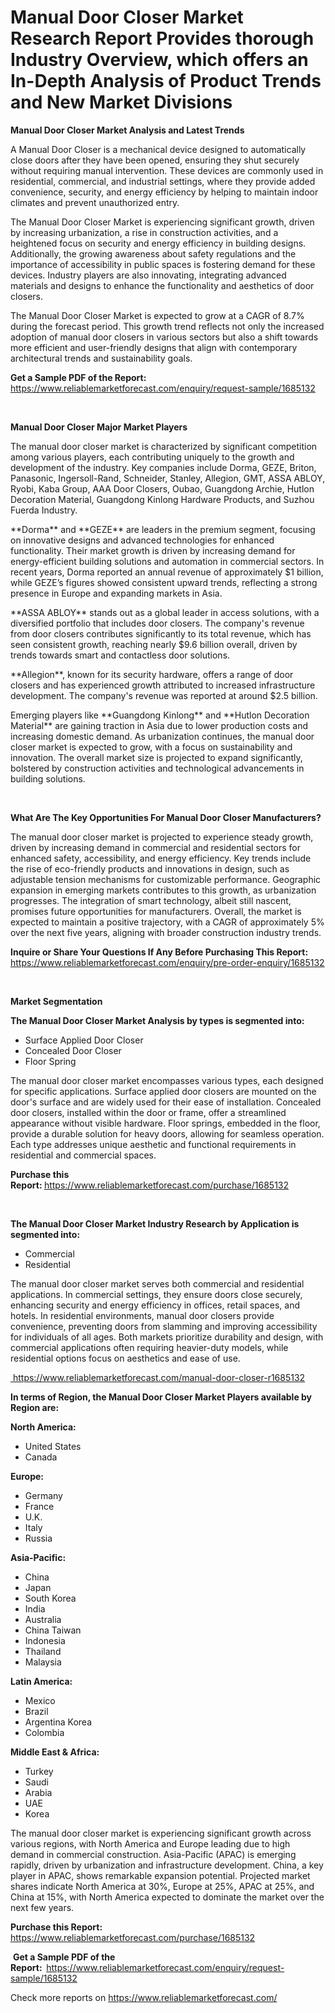 <p><h1>Manual Door Closer Market Research Report Provides thorough Industry Overview, which offers an In-Depth Analysis of Product Trends and New Market Divisions</h1></p><p><strong>Manual Door Closer Market Analysis and Latest Trends</strong></p>
<p><p>A Manual Door Closer is a mechanical device designed to automatically close doors after they have been opened, ensuring they shut securely without requiring manual intervention. These devices are commonly used in residential, commercial, and industrial settings, where they provide added convenience, security, and energy efficiency by helping to maintain indoor climates and prevent unauthorized entry.</p><p>The Manual Door Closer Market is experiencing significant growth, driven by increasing urbanization, a rise in construction activities, and a heightened focus on security and energy efficiency in building designs. Additionally, the growing awareness about safety regulations and the importance of accessibility in public spaces is fostering demand for these devices. Industry players are also innovating, integrating advanced materials and designs to enhance the functionality and aesthetics of door closers.</p><p>The Manual Door Closer Market is expected to grow at a CAGR of 8.7% during the forecast period. This growth trend reflects not only the increased adoption of manual door closers in various sectors but also a shift towards more efficient and user-friendly designs that align with contemporary architectural trends and sustainability goals.</p></p>
<p><strong>Get a Sample PDF of the Report:&nbsp;</strong> <a href="https://www.reliablemarketforecast.com/enquiry/request-sample/1685132?utm_campaign=1929&utm_medium=2&utm_source=Github&utm_content=ia&utm_term=30122024&utm_id=manual-door-closer">https://www.reliablemarketforecast.com/enquiry/request-sample/1685132</a></p>
<p>&nbsp;</p>
<p><strong>Manual Door Closer Major Market Players</strong></p>
<p><p>The manual door closer market is characterized by significant competition among various players, each contributing uniquely to the growth and development of the industry. Key companies include Dorma, GEZE, Briton, Panasonic, Ingersoll-Rand, Schneider, Stanley, Allegion, GMT, ASSA ABLOY, Ryobi, Kaba Group, AAA Door Closers, Oubao, Guangdong Archie, Hutlon Decoration Material, Guangdong Kinlong Hardware Products, and Suzhou Fuerda Industry.</p><p>**Dorma** and **GEZE** are leaders in the premium segment, focusing on innovative designs and advanced technologies for enhanced functionality. Their market growth is driven by increasing demand for energy-efficient building solutions and automation in commercial sectors. In recent years, Dorma reported an annual revenue of approximately $1 billion, while GEZE’s figures showed consistent upward trends, reflecting a strong presence in Europe and expanding markets in Asia.</p><p>**ASSA ABLOY** stands out as a global leader in access solutions, with a diversified portfolio that includes door closers. The company's revenue from door closers contributes significantly to its total revenue, which has seen consistent growth, reaching nearly $9.6 billion overall, driven by trends towards smart and contactless door solutions.</p><p>**Allegion**, known for its security hardware, offers a range of door closers and has experienced growth attributed to increased infrastructure development. The company's revenue was reported at around $2.5 billion.</p><p>Emerging players like **Guangdong Kinlong** and **Hutlon Decoration Material** are gaining traction in Asia due to lower production costs and increasing domestic demand. As urbanization continues, the manual door closer market is expected to grow, with a focus on sustainability and innovation. The overall market size is projected to expand significantly, bolstered by construction activities and technological advancements in building solutions.</p></p>
<p>&nbsp;</p>
<p><strong>What Are The Key Opportunities For Manual Door Closer Manufacturers?</strong></p>
<p><p>The manual door closer market is projected to experience steady growth, driven by increasing demand in commercial and residential sectors for enhanced safety, accessibility, and energy efficiency. Key trends include the rise of eco-friendly products and innovations in design, such as adjustable tension mechanisms for customizable performance. Geographic expansion in emerging markets contributes to this growth, as urbanization progresses. The integration of smart technology, albeit still nascent, promises future opportunities for manufacturers. Overall, the market is expected to maintain a positive trajectory, with a CAGR of approximately 5% over the next five years, aligning with broader construction industry trends.</p></p>
<p><strong>Inquire or Share Your Questions If Any Before Purchasing This Report:</strong> <a href="https://www.reliablemarketforecast.com/enquiry/pre-order-enquiry/1685132?utm_campaign=1929&utm_medium=2&utm_source=Github&utm_content=ia&utm_term=30122024&utm_id=manual-door-closer">https://www.reliablemarketforecast.com/enquiry/pre-order-enquiry/1685132</a></p>
<p>&nbsp;</p>
<p><strong>Market Segmentation</strong></p>
<p><strong>The Manual Door Closer Market Analysis by types is segmented into:</strong></p>
<p><ul><li>Surface Applied Door Closer</li><li>Concealed Door Closer</li><li>Floor Spring</li></ul></p>
<p><p>The manual door closer market encompasses various types, each designed for specific applications. Surface applied door closers are mounted on the door's surface and are widely used for their ease of installation. Concealed door closers, installed within the door or frame, offer a streamlined appearance without visible hardware. Floor springs, embedded in the floor, provide a durable solution for heavy doors, allowing for seamless operation. Each type addresses unique aesthetic and functional requirements in residential and commercial spaces.</p></p>
<p><strong>Purchase this Report:&nbsp;</strong><a href="https://www.reliablemarketforecast.com/purchase/1685132?utm_campaign=1929&utm_medium=2&utm_source=Github&utm_content=ia&utm_term=30122024&utm_id=manual-door-closer">https://www.reliablemarketforecast.com/purchase/1685132</a></p>
<p>&nbsp;</p>
<p><strong>The Manual Door Closer Market Industry Research by Application is segmented into:</strong></p>
<p><ul><li>Commercial</li><li>Residential</li></ul></p>
<p><p>The manual door closer market serves both commercial and residential applications. In commercial settings, they ensure doors close securely, enhancing security and energy efficiency in offices, retail spaces, and hotels. In residential environments, manual door closers provide convenience, preventing doors from slamming and improving accessibility for individuals of all ages. Both markets prioritize durability and design, with commercial applications often requiring heavier-duty models, while residential options focus on aesthetics and ease of use.</p></p>
<p><a href="https://www.reliablemarketforecast.com/manual-door-closer-r1685132?utm_campaign=1929&utm_medium=2&utm_source=Github&utm_content=ia&utm_term=30122024&utm_id=manual-door-closer">&nbsp;https://www.reliablemarketforecast.com/manual-door-closer-r1685132</a></p>
<p><strong>In terms of Region, the Manual Door Closer Market Players available by Region are:</strong></p>
<p>
    <p> <strong> North America: </strong>
        <ul>
            <li>United States</li>
            <li>Canada</li>
        </ul>
        </p> 
    <p> <strong> Europe: </strong>
        <ul>
            <li>Germany</li>
            <li>France</li>
            <li>U.K.</li>
            <li>Italy</li>
            <li>Russia</li>
        </ul>
        </p> 
    <p> <strong> Asia-Pacific: </strong>
        <ul>
            <li>China</li>
            <li>Japan</li>
            <li>South Korea</li>
            <li>India</li>
            <li>Australia</li>
            <li>China Taiwan</li>
            <li>Indonesia</li>
            <li>Thailand</li>
            <li>Malaysia</li>
        </ul>
        </p> 
    <p> <strong> Latin America: </strong>
        <ul>
            <li>Mexico</li>
            <li>Brazil</li>
            <li>Argentina Korea</li>
            <li>Colombia</li>
        </ul>
        </p> 
    <p> <strong> Middle East & Africa: </strong>
        <ul>
            <li>Turkey</li>
            <li>Saudi</li>
            <li>Arabia</li>
            <li>UAE</li>
            <li>Korea</li>
        </ul>
    </p>
    </p>
<p><p>The manual door closer market is experiencing significant growth across various regions, with North America and Europe leading due to high demand in commercial construction. Asia-Pacific (APAC) is emerging rapidly, driven by urbanization and infrastructure development. China, a key player in APAC, shows remarkable expansion potential. Projected market shares indicate North America at 30%, Europe at 25%, APAC at 25%, and China at 15%, with North America expected to dominate the market over the next few years.</p></p>
<p><strong>Purchase this Report: </strong><a href="https://www.reliablemarketforecast.com/purchase/1685132?utm_campaign=1929&utm_medium=2&utm_source=Github&utm_content=ia&utm_term=30122024&utm_id=manual-door-closer">https://www.reliablemarketforecast.com/purchase/1685132</a></p>
<p>&nbsp;<strong>Get a Sample PDF of the Report:&nbsp;&nbsp;</strong><a href="https://www.reliablemarketforecast.com/enquiry/request-sample/1685132?utm_campaign=1929&utm_medium=2&utm_source=Github&utm_content=ia&utm_term=30122024&utm_id=manual-door-closer">https://www.reliablemarketforecast.com/enquiry/request-sample/1685132</a></p>
<p><strong></strong></p>
<p>Check more reports on <a href="https://www.reliablemarketforecast.com/?utm_campaign=1929&utm_medium=2&utm_source=Github&utm_content=ia&utm_term=30122024&utm_id=manual-door-closer">https://www.reliablemarketforecast.com/</a></p>